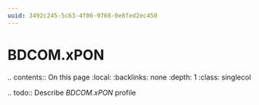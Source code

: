 ```yaml
---
uuid: 3492c245-5c63-4f06-9768-0e8fed2ec450
---
```



# BDCOM.xPON

.. contents:: On this page
    :local:
    :backlinks: none
    :depth: 1
    :class: singlecol

.. todo::
    Describe *BDCOM.xPON* profile


